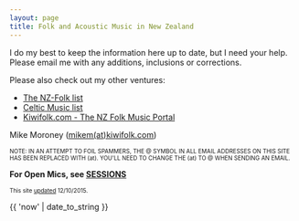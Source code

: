 ```yaml
---
layout: page
title: Folk and Acoustic Music in New Zealand
---
```


I do my best to keep the information here up to date, but I need your help. Please
email me with any additions, inclusions or corrections.

Please also check out my other ventures:

 * <a href="http://kiwifolk.com/mailman/listinfo/nz-folk_kiwifolk.com">The NZ-Folk list</a>
 * <a href="http://kiwifolk.com/mailman/listinfo/celtic-music_kiwifolk.com">Celtic Music list</a>
 * <a href="http://www.kiwifolk.com">Kiwifolk.com - The NZ Folk Music Portal</a>


<p>
Mike Moroney (<a href="MAILTO:mikem(at)kiwifolk.com">mikem(at)kiwifolk.com</a>)
</p>

<p>
<font size="1">
NOTE: IN AN ATTEMPT TO FOIL SPAMMERS, THE @ SYMBOL IN ALL EMAIL ADDRESSES
ON THIS SITE HAS BEEN REPLACED WITH (at). YOU'LL NEED TO CHANGE THE (at) TO @ WHEN SENDING AN
EMAIL.
</font>
</p>

<p>
<strong>For Open Mics, see <a href="sessions.html">SESSIONS</a></strong>
</p>

<p>
<font size="1">
This site <a href="updates.html">updated</a> 12/10/2015.
</font>

{{ 'now' | date_to_string }}

</p>
